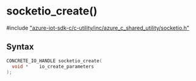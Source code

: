 # socketio_create()

\#include ["azure-iot-sdk-c/c-utility/inc/azure_c_shared_utility/socketio.h"](../iot-c-ref-socketio-h.md)  

## Syntax

```C
CONCRETE_IO_HANDLE socketio_create(
  void *  	io_create_parameters
);

```

